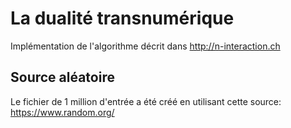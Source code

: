# La dualité transnumérique

Implémentation de l'algorithme décrit dans http://n-interaction.ch


## Source aléatoire

Le fichier de 1 million d'entrée a été créé en utilisant cette source: https://www.random.org/
